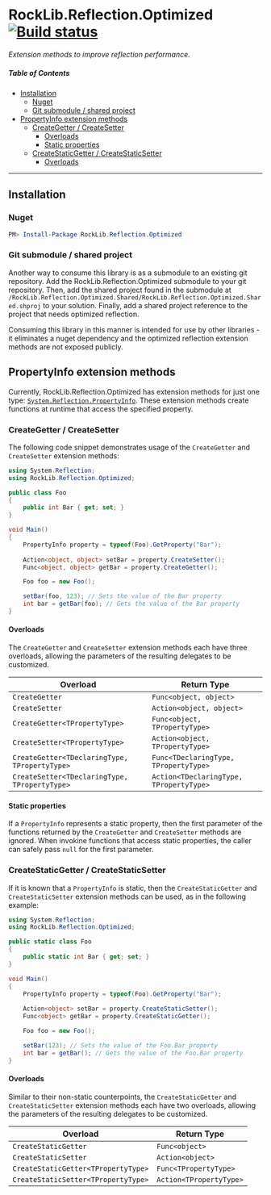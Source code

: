 # RockLib.Reflection.Optimized [![Build status](https://ci.appveyor.com/api/projects/status/p3ovl21n6hoih61f?svg=true)](https://ci.appveyor.com/project/RockLib/rocklib-reflection-optimized)

*Extension methods to improve reflection performance.*

##### Table of Contents
- [Installation](#installation)
  - [Nuget](#nuget)
  - [Git submodule / shared project](#git-submodule--shared-project)
- [PropertyInfo extension methods](#propertyinfo-extension-methods)
  - [CreateGetter / CreateSetter](#creategetter--createsetter)
    - [Overloads](#overloads)
    - [Static properties](#static-properties)
  - [CreateStaticGetter / CreateStaticSetter](#createstaticgetter--createstaticsetter)
    - [Overloads](#overloads-1)

------

## Installation

### Nuget

```powershell
PM> Install-Package RockLib.Reflection.Optimized
```

### Git submodule / shared project

Another way to consume this library is as a submodule to an existing git repository. Add the RockLib.Reflection.Optimized submodule to your git repository. Then, add the shared project found in the submodule at `/RockLib.Reflection.Optimized.Shared/RockLib.Reflection.Optimized.Shared.shproj` to your solution. Finally, add a shared project reference to the project that needs optimized reflection.

Consuming this library in this manner is intended for use by other libraries - it eliminates a nuget dependency and the optimized reflection extension methods are not exposed publicly.

## PropertyInfo extension methods

Currently, RockLib.Reflection.Optimized has extension methods for just one type: [`System.Reflection.PropertyInfo`](https://msdn.microsoft.com/en-us/library/system.reflection.propertyinfo.aspx). These extension methods create functions at runtime that access the specified property.

### CreateGetter / CreateSetter

The following code snippet demonstrates usage of the `CreateGetter` and `CreateSetter` extension methods:

```c#
using System.Reflection;
using RockLib.Reflection.Optimized;

public class Foo
{
    public int Bar { get; set; }
}

void Main()
{
    PropertyInfo property = typeof(Foo).GetProperty("Bar");
    
    Action<object, object> setBar = property.CreateSetter();
    Func<object, object> getBar = property.CreateGetter();

    Foo foo = new Foo();

    setBar(foo, 123); // Sets the value of the Bar property
    int bar = getBar(foo); // Gets the value of the Bar property
}
```

#### Overloads

The `CreateGetter` and `CreateSetter` extension methods each have three overloads, allowing the parameters of the resulting delegates to be customized.

| Overload  | Return Type |
| --- | --- |
| `CreateGetter` | `Func<object, object>` |
| `CreateSetter` | `Action<object, object>` |
| `CreateGetter<TPropertyType>` | `Func<object, TPropertyType>` |
| `CreateSetter<TPropertyType>` | `Action<object, TPropertyType>` |
| `CreateGetter<TDeclaringType, TPropertyType>` | `Func<TDeclaringType, TPropertyType>` |
| `CreateSetter<TDeclaringType, TPropertyType>` | `Action<TDeclaringType, TPropertyType>` |

#### Static properties

If a `PropertyInfo` represents a static property, then the first parameter of the functions returned by the `CreateGetter` and `CreateSetter` methods are ignored. When invokine functions that access static properties, the caller can safely pass `null` for the first parameter.

### CreateStaticGetter / CreateStaticSetter

If it is known that a `PropertyInfo` is static, then the `CreateStaticGetter` and `CreateStaticSetter` extension methods can be used, as in the following example:

```c#
using System.Reflection;
using RockLib.Reflection.Optimized;

public static class Foo
{
    public static int Bar { get; set; }
}

void Main()
{
    PropertyInfo property = typeof(Foo).GetProperty("Bar");
    
    Action<object> setBar = property.CreateStaticSetter();
    Func<object> getBar = property.CreateStaticGetter();

    Foo foo = new Foo();

    setBar(123); // Sets the value of the Foo.Bar property
    int bar = getBar(); // Gets the value of the Foo.Bar property
}
```

#### Overloads

Similar to their non-static counterpoints, the `CreateStaticGetter` and `CreateStaticSetter` extension methods each have two overloads, allowing the parameters of the resulting delegates to be customized.

| Overload  | Return Type |
| --- | --- |
| `CreateStaticGetter` | `Func<object>` |
| `CreateStaticSetter` | `Action<object>` |
| `CreateStaticGetter<TPropertyType>` | `Func<TPropertyType>` |
| `CreateStaticSetter<TPropertyType>` | `Action<TPropertyType>` |
